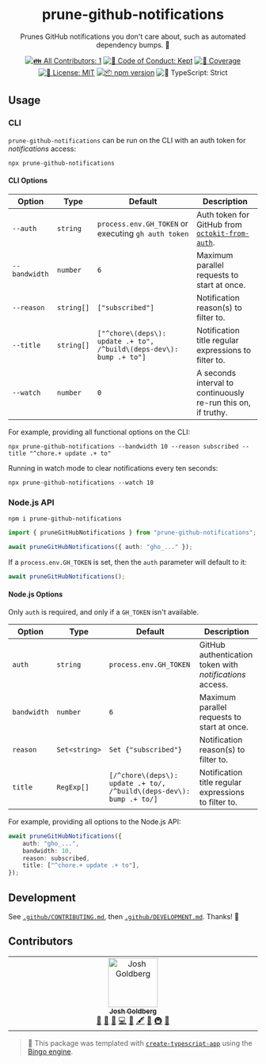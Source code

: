 <h1 align="center">prune-github-notifications</h1>

<p align="center">
	Prunes GitHub notifications you don't care about, such as automated dependency bumps.
	🧹
</p>

<p align="center">
	<!-- prettier-ignore-start -->
	<!-- ALL-CONTRIBUTORS-BADGE:START - Do not remove or modify this section -->
	<a href="#contributors" target="_blank"><img alt="👪 All Contributors: 1" src="https://img.shields.io/badge/%F0%9F%91%AA_all_contributors-1-21bb42.svg" /></a>
<!-- ALL-CONTRIBUTORS-BADGE:END -->
	<!-- prettier-ignore-end -->
	<a href="https://github.com/JoshuaKGoldberg/prune-github-notifications/blob/main/.github/CODE_OF_CONDUCT.md" target="_blank"><img alt="🤝 Code of Conduct: Kept" src="https://img.shields.io/badge/%F0%9F%A4%9D_code_of_conduct-kept-21bb42" /></a>
	<a href="https://codecov.io/gh/JoshuaKGoldberg/prune-github-notifications" target="_blank"><img alt="🧪 Coverage" src="https://img.shields.io/codecov/c/github/JoshuaKGoldberg/prune-github-notifications?label=%F0%9F%A7%AA%20coverage" /></a>
	<a href="https://github.com/JoshuaKGoldberg/prune-github-notifications/blob/main/LICENSE.md" target="_blank"><img alt="📝 License: MIT" src="https://img.shields.io/badge/%F0%9F%93%9D_license-MIT-21bb42.svg" /></a>
	<a href="http://npmjs.com/package/prune-github-notifications" target="_blank"><img alt="📦 npm version" src="https://img.shields.io/npm/v/prune-github-notifications?color=21bb42&label=%F0%9F%93%A6%20npm" /></a>
	<img alt="💪 TypeScript: Strict" src="https://img.shields.io/badge/%F0%9F%92%AA_typescript-strict-21bb42.svg" />
</p>

## Usage

### CLI

`prune-github-notifications` can be run on the CLI with an auth token for _notifications_ access:

```shell
npx prune-github-notifications
```

#### CLI Options

| Option        | Type       | Default                                                              | Description                                                                                             |
| ------------- | ---------- | -------------------------------------------------------------------- | ------------------------------------------------------------------------------------------------------- |
| `--auth`      | `string`   | `process.env.GH_TOKEN` or executing `gh auth token`                  | Auth token for GitHub from [`octokit-from-auth`](https://github.com/JoshuaKGoldberg/octokit-from-auth). |
| `--bandwidth` | `number`   | `6`                                                                  | Maximum parallel requests to start at once.                                                             |
| `--reason`    | `string[]` | `["subscribed"]`                                                     | Notification reason(s) to filter to.                                                                    |
| `--title`     | `string[]` | `["^chore\(deps\): update .+ to", /^build\(deps-dev\): bump .+ to"]` | Notification title regular expressions to filter to.                                                    |
| `--watch`     | `number`   | `0`                                                                  | A seconds interval to continuously re-run this on, if truthy.                                           |

For example, providing all functional options on the CLI:

```shell
npx prune-github-notifications --bandwidth 10 --reason subscribed --title "^chore.+ update .+ to"
```

Running in watch mode to clear notifications every ten seconds:

```shell
npx prune-github-notifications --watch 10
```

### Node.js API

```shell
npm i prune-github-notifications
```

```ts
import { pruneGitHubNotifications } from "prune-github-notifications";

await pruneGitHubNotifications({ auth: "gho_..." });
```

If a `process.env.GH_TOKEN` is set, then the `auth` parameter will default to it:

```ts
await pruneGitHubNotifications();
```

#### Node.js Options

Only `auth` is required, and only if a `GH_TOKEN` isn't available.

| Option      | Type          | Default                                                              | Description                                              |
| ----------- | ------------- | -------------------------------------------------------------------- | -------------------------------------------------------- |
| `auth`      | `string`      | `process.env.GH_TOKEN`                                               | GitHub authentication token with _notifications_ access. |
| `bandwidth` | `number`      | `6`                                                                  | Maximum parallel requests to start at once.              |
| `reason`    | `Set<string>` | `Set {"subscribed"}`                                                 | Notification reason(s) to filter to.                     |
| `title`     | `RegExp[]`    | `[/^chore\(deps\): update .+ to/, /^build\(deps-dev\): bump .+ to/]` | Notification title regular expressions to filter to.     |

For example, providing all options to the Node.js API:

```ts
await pruneGitHubNotifications({
	auth: "gho_...",
	bandwidth: 10,
	reason: subscribed,
	title: ["^chore.+ update .+ to"],
});
```

## Development

See [`.github/CONTRIBUTING.md`](./.github/CONTRIBUTING.md), then [`.github/DEVELOPMENT.md`](./.github/DEVELOPMENT.md).
Thanks! 🧹

## Contributors

<!-- spellchecker: disable -->
<!-- ALL-CONTRIBUTORS-LIST:START - Do not remove or modify this section -->
<!-- prettier-ignore-start -->
<!-- markdownlint-disable -->
<table>
  <tbody>
    <tr>
      <td align="center" valign="top" width="14.28%"><a href="http://www.joshuakgoldberg.com"><img src="https://avatars.githubusercontent.com/u/3335181?v=4?s=100" width="100px;" alt="Josh Goldberg"/><br /><sub><b>Josh Goldberg</b></sub></a><br /><a href="#tool-JoshuaKGoldberg" title="Tools">🔧</a> <a href="#maintenance-JoshuaKGoldberg" title="Maintenance">🚧</a> <a href="#ideas-JoshuaKGoldberg" title="Ideas, Planning, & Feedback">🤔</a> <a href="https://github.com/JoshuaKGoldberg/prune-github-notifications/commits?author=JoshuaKGoldberg" title="Code">💻</a> <a href="https://github.com/JoshuaKGoldberg/prune-github-notifications/issues?q=author%3AJoshuaKGoldberg" title="Bug reports">🐛</a> <a href="#content-JoshuaKGoldberg" title="Content">🖋</a> <a href="https://github.com/JoshuaKGoldberg/prune-github-notifications/commits?author=JoshuaKGoldberg" title="Documentation">📖</a> <a href="#infra-JoshuaKGoldberg" title="Infrastructure (Hosting, Build-Tools, etc)">🚇</a> <a href="#projectManagement-JoshuaKGoldberg" title="Project Management">📆</a></td>
    </tr>
  </tbody>
</table>

<!-- markdownlint-restore -->
<!-- prettier-ignore-end -->

<!-- ALL-CONTRIBUTORS-LIST:END -->
<!-- spellchecker: enable -->

> 💝 This package was templated with [`create-typescript-app`](https://github.com/JoshuaKGoldberg/create-typescript-app) using the [Bingo engine](https://create.bingo).
